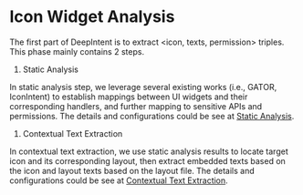 # Icon Widget Analysis

The first part of DeepIntent is to extract <icon, texts, permission> triples. This phase mainly contains 2 steps.

1. Static Analysis

In static analysis step, we leverage several existing works (i.e., GATOR, IconIntent) to establish mappings between UI widgets and their corresponding handlers, and further mapping to sensitive APIs and permissions. The details and configurations could be see at [Static Analysis](Static_Analysis).

1. Contextual Text Extraction

In contextual text extraction, we use static analysis results to locate target icon and its corresponding layout, then extract embedded texts based on the icon and layout texts based on the layout file. The details and configurations could be see at [Contextual Text Extraction](ContextualTextExtraction).
